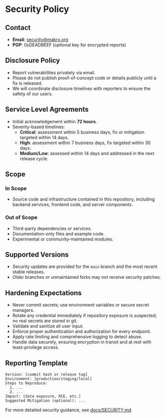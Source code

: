 # Security Policy

## Contact
- **Email**: security@makrx.org
- **PGP**: 0xDEADBEEF (optional key for encrypted reports)

## Disclosure Policy
- Report vulnerabilities privately via email.
- Please do not publish proof-of-concept code or details publicly until a fix is released.
- We will coordinate disclosure timelines with reporters to ensure the safety of our users.

## Service Level Agreements
- Initial acknowledgement within **72 hours**.
- Severity-based timelines:
  - **Critical**: assessment within 5 business days, fix or mitigation targeted within 14 days.
  - **High**: assessment within 7 business days, fix targeted within 30 days.
  - **Medium/Low**: assessed within 14 days and addressed in the next release cycle.

## Scope
### In Scope
- Source code and infrastructure contained in this repository, including backend services, frontend code, and server components.

### Out of Scope
- Third-party dependencies or services.
- Documentation-only files and example code.
- Experimental or community-maintained modules.

## Supported Versions
- Security updates are provided for the `main` branch and the most recent stable releases.
- Older branches or unmaintained forks may not receive security patches.

## Hardening Expectations
- Never commit secrets; use environment variables or secure secret managers.
- Rotate any credential immediately if repository exposure is suspected; no real secrets are stored in git.
- Validate and sanitize all user input.
- Enforce proper authentication and authorization for every endpoint.
- Apply rate limiting and comprehensive logging to detect abuse.
- Handle data securely, ensuring encryption in transit and at rest with least-privilege access.

## Reporting Template
```
Version: [commit hash or release tag]
Environment: [production/staging/local]
Steps to Reproduce:
  1. ...
  2. ...
Impact: [data exposure, RCE, etc.]
Suggested Mitigation (optional): ...
```

For more detailed security guidance, see [docs/SECURITY.md](docs/SECURITY.md).

